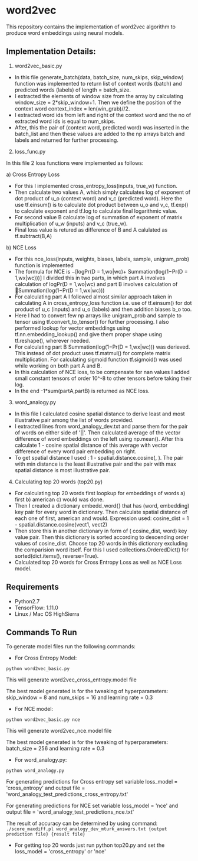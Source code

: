 # word2vec 
This repository contains the implementation of word2vec algorithm to produce word embeddings using neural models.

## Implementation Details:

1. word2vec_basic.py
- In this file generate_batch(data, batch_size, num_skips, skip_window) function was implemented to return list of
context words (batch) and predicted words (labels) of length = batch_size.
- I extracted the elements of window size from the array by calculating window_size = 2*skip_window+1. Then we define the
position of the context word context_index = len(win_grab)//2.
- I extracted word ids from left and right of the context word and the no of extracted word ids is equal to num_skips.
- After, this the pair of (context word, predicted word) was inserted in the batch_list and then these values are added to
the np arrays batch and labels and returned for further processing.

2. loss_func.py

In this file 2 loss functions were implemented as follows:

a) Cross Entropy Loss

- For this I implemented cross_entropy_loss(inputs, true_w) function.
- Then calculate two values A, which simply calculates log of exponent of dot product of u_o (context word) and v_c
(predicted word). Here the use tf.einsum() is to calculate dot product between u_o and v_c, tf.exp() to calculate exponent
and tf.log to calculate final logarithmic value.
- For second value B calculate log of summation of exponent of matrix multiplication of u_w (inputs) and v_c (true_w).
- Final loss value is retured as difference of B and A calulated as tf.subtract(B,A)

b) NCE Loss

- For this nce_loss(inputs, weights, biases, labels, sample, unigram_prob) function is implemented
- The formula for NCE is −[logPr(D = 1,wo|wc)+ Summation(log(1−Pr(D = 1,wx|wc)))] I divided this in two parts, in which
part A involves calculation of logPr(D = 1,wo|wc) and part B involves calculation of 􏰀Summation(log(1−Pr(D = 1,wx|wc)))
- For calculating part A I followed almost similar approach taken in calculating A in cross_entropy_loss function i.e.
use of tf.einsum() for dot product of u_c (inputs) and u_o (labels) and then addition biases b_o too.
- Here I had to convert few np arrays like unigram_prob and sample to tensor using tf.convert_to_tensor() for further
processing. I also performed lookup for vector embeddings using tf.nn.embedding_lookup() and give them proper shape using
tf.reshape(), wherever needed.
- For calculating part B Summation(log(1−Pr(D = 1,wx|wc))) was derieved. This instead of dot product uses tf.matmul() for
complete matrix multiplication. For calculating sigmoid function tf.sigmoid() was used while working on both part A and B.
- In this calculation of NCE loss, to be compensate for nan values I added small constant tensors of order 10^-8 to
other tensors before taking their log.
- In the end -1*sum(partA,partB) is returned as NCE loss.

3. word_analogy.py

- In this file I calculated cosine spatial distance to derive least and most illustrative pair among the list of words
provided.
- I extracted lines from word_analogy_dev.txt and parse them for the pair of words on either side of '||'. Then
calculated average of the vector difference of word embeddings on the left using np.mean(). After this calculate 1 - cosine
spatial distance of this average with vector difference of every word pair embedding on right.
- To get spatial distance I used : 1 - spatial.distance.cosine(<vect1>, <vect2>). The pair with min distance is the least
illustrative pair and the pair with max spatial distance is most illustrative pair.

4. Calculating top 20 words (top20.py)

- For calculating top 20 words first loopkup for embeddings of words a) first b) american c) would was done.
- Then I created a dictionary embedd_word{} that has (word, embedding) key pair for every word in dictionary. Then calculate
spatial distance of each one of first, american and would. Expression used: cosine_dist = 1 - spatial.distance.cosine(vect1, vect2)
- Then store this in another dictionary in form of ( cosine_dist, word) key value pair. Then this dictionary is sorted
according to descending order values of cosine_dist. Choose top 20 words in this dictionary excluding the comparision
word itself. For this I used collections.OrderedDict() for sorted(dict.items(), reverse=True).
- Calculated top 20 words for Cross Entropy Loss as well as NCE Loss model.

## Requirements
- Python2.7
- TensorFlow: 1.11.0
- Linux / Mac OS HighSierra

## Commands To Run
To generate model files run the following commands:

- For Cross Entropy Model:

`python word2vec_basic.py`

This will generate word2vec_cross_entropy.model file

The best model generated is for the tweaking of hyperparameters: skip_window = 8 and num_skips = 16 and learning rate = 0.3

- For NCE model:

`python word2vec_basic.py nce`

This will generate word2vec_nce.model file

The best model generated is for the tweaking of hyperparameters: batch_size = 256 and learning rate = 0.3

- For word_analogy.py:

`python word_analogy.py`

For generating predictions for Cross entropy set variable loss_model = 'cross_entropy' and
output file = 'word_analogy_test_predictions_cross_entropy.txt'

For generating predictions for NCE set variable loss_model = 'nce' and
output file = 'word_analogy_test_predictions_nce.txt'

The result of accuracy can be determined by using command:
`./score_maxdiff.pl word_analogy_dev_mturk_answers.txt {output prediction file} {result file}`

- For getting top 20 words just run python top20.py
and set the loss_model = 'cross_entropy' or 'nce'
